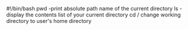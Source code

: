 #!/bin/bash
pwd -print absolute path name of the current directory
ls -display the contents list of your current directory
cd /  change working directory to user's home directory
